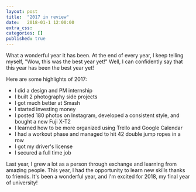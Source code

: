 ```yaml
---
layout: post
title:  "2017 in review"
date:   2018-01-1 12:00:00
extra_css:
categories: []
published: true
---
```


What a wonderful year it has been. At the end of every year, I keep telling
myself, "Wow, this was the best year yet!" Well, I can confidently say that this
year has been the best year yet!

Here are some highlights of 2017:
- I did a design and PM internship
- I built 2 photography side projects
- I got much better at Smash
- I started investing money
- I posted 180 photos on Instagram, developed a consistent style, and bought a new Fuji X-T2
- I learned how to be more organized using Trello and Google Calendar
- I had a workout phase and managed to hit 42 double jump ropes in a row
- I got my driver's license
- I secured a full time job

Last year, I grew a lot as a person through exchange and learning from amazing
people. This year, I had the opportunity to learn new skills thanks to friends.
It's been a wonderful year, and I'm excited for 2018, my final year of
university!
